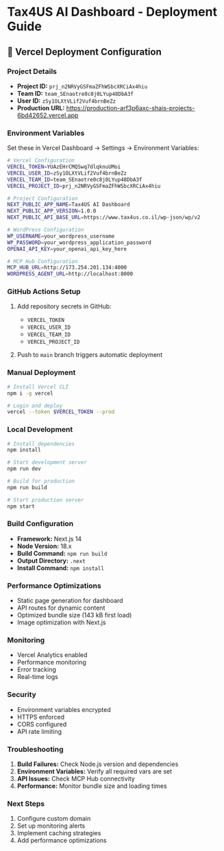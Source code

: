 # Tax4US AI Dashboard - Deployment Guide

## 🚀 Vercel Deployment Configuration

### **Project Details**
- **Project ID:** `prj_n2NRVyGSFmaZFhWSbcXRCiAx4hiu`
- **Team ID:** `team_SEnaotre0c8j0LYup48DbA3f`
- **User ID:** `zSy1OLXtVLif2Vuf4brnBeZz`
- **Production URL:** https://production-arf3p6axc-shais-projects-6bd42652.vercel.app

### **Environment Variables**
Set these in Vercel Dashboard → Settings → Environment Variables:

```bash
# Vercel Configuration
VERCEL_TOKEN=YUAzEHrCMQSwq7dlqknuUMoi
VERCEL_USER_ID=zSy1OLXtVLif2Vuf4brnBeZz
VERCEL_TEAM_ID=team_SEnaotre0c8j0LYup48DbA3f
VERCEL_PROJECT_ID=prj_n2NRVyGSFmaZFhWSbcXRCiAx4hiu

# Project Configuration
NEXT_PUBLIC_APP_NAME=Tax4US AI Dashboard
NEXT_PUBLIC_APP_VERSION=1.0.0
NEXT_PUBLIC_API_BASE_URL=https://www.tax4us.co.il/wp-json/wp/v2

# WordPress Configuration
WP_USERNAME=your_wordpress_username
WP_PASSWORD=your_wordpress_application_password
OPENAI_API_KEY=your_openai_api_key_here

# MCP Hub Configuration
MCP_HUB_URL=http://173.254.201.134:4000
WORDPRESS_AGENT_URL=http://localhost:8000
```

### **GitHub Actions Setup**
1. Add repository secrets in GitHub:
   - `VERCEL_TOKEN`
   - `VERCEL_USER_ID`
   - `VERCEL_TEAM_ID`
   - `VERCEL_PROJECT_ID`

2. Push to `main` branch triggers automatic deployment

### **Manual Deployment**
```bash
# Install Vercel CLI
npm i -g vercel

# Login and deploy
vercel --token $VERCEL_TOKEN --prod
```

### **Local Development**
```bash
# Install dependencies
npm install

# Start development server
npm run dev

# Build for production
npm run build

# Start production server
npm start
```

### **Build Configuration**
- **Framework:** Next.js 14
- **Node Version:** 18.x
- **Build Command:** `npm run build`
- **Output Directory:** `.next`
- **Install Command:** `npm install`

### **Performance Optimizations**
- Static page generation for dashboard
- API routes for dynamic content
- Optimized bundle size (143 kB first load)
- Image optimization with Next.js

### **Monitoring**
- Vercel Analytics enabled
- Performance monitoring
- Error tracking
- Real-time logs

### **Security**
- Environment variables encrypted
- HTTPS enforced
- CORS configured
- API rate limiting

### **Troubleshooting**
1. **Build Failures:** Check Node.js version and dependencies
2. **Environment Variables:** Verify all required vars are set
3. **API Issues:** Check MCP Hub connectivity
4. **Performance:** Monitor bundle size and loading times

### **Next Steps**
1. Configure custom domain
2. Set up monitoring alerts
3. Implement caching strategies
4. Add performance optimizations
